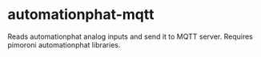 # automationphat-mqtt
Reads automationphat analog inputs and send it to MQTT server.
Requires pimoroni automationphat libraries.
